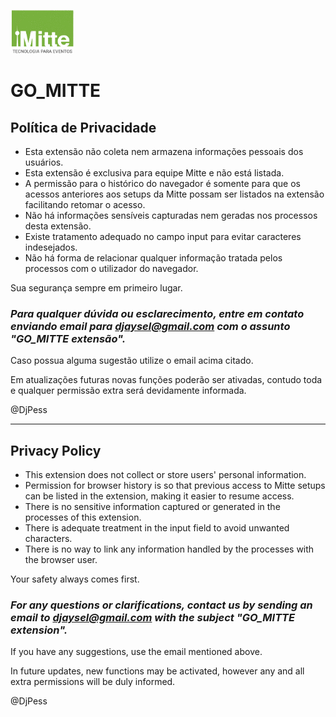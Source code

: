 ![MITTE](https://raw.githubusercontent.com/DjayselPessoa/GO_MITTE/main/IMG/logoentidade.gif?raw=true "Mitte")
# GO_MITTE 

## Política de Privacidade

- Esta extensão não coleta nem armazena informações pessoais dos usuários.
- Esta extensão é exclusiva para equipe Mitte e não está listada.
- A permissão para o histórico do navegador é somente para que os acessos anteriores aos setups da Mitte possam ser listados na extensão facilitando retomar o acesso. 
- Não há informações sensíveis capturadas nem geradas nos processos desta extensão. 
- Existe tratamento adequado no campo input para evitar caracteres indesejados. 
- Não há forma de relacionar qualquer informação tratada pelos processos com o utilizador do navegador. 

Sua segurança sempre em primeiro lugar.

### ***Para qualquer dúvida ou esclarecimento, entre em contato enviando email para djaysel@gmail.com com o assunto "GO_MITTE extensão".***

Caso possua alguma sugestão utilize o email acima citado.

Em atualizações futuras novas funções poderão ser ativadas, contudo toda e qualquer permissão extra será devidamente informada.

@DjPess

---

## Privacy Policy

- This extension does not collect or store users' personal information.
- Permission for browser history is so that previous access to Mitte setups can be listed in the extension, making it easier to resume access.
- There is no sensitive information captured or generated in the processes of this extension.
- There is adequate treatment in the input field to avoid unwanted characters.
- There is no way to link any information handled by the processes with the browser user.

Your safety always comes first.

### ***For any questions or clarifications, contact us by sending an email to djaysel@gmail.com with the subject "GO_MITTE extension".***

If you have any suggestions, use the email mentioned above.

In future updates, new functions may be activated, however any and all extra permissions will be duly informed.

@DjPess
